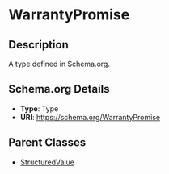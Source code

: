 # WarrantyPromise

## Description
A type defined in Schema.org.

## Schema.org Details
- **Type**: Type
- **URI**: https://schema.org/WarrantyPromise

## Parent Classes
- [StructuredValue](../StructuredValue.md)

